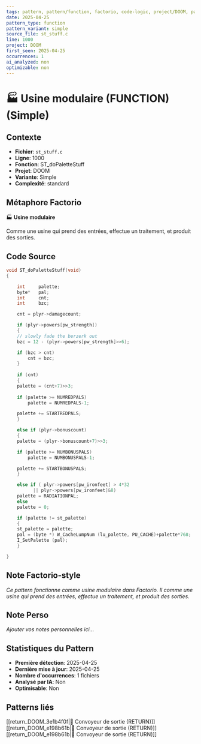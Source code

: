 ```yaml
---
tags: pattern, pattern/function, factorio, code-logic, project/DOOM, pattern/variant/simple
date: 2025-04-25
pattern_type: function
pattern_variant: simple
source_file: st_stuff.c
line: 1000
project: DOOM
first_seen: 2025-04-25
occurrences: 1
ai_analyzed: non
optimizable: non
---
```


# 🏭 Usine modulaire (FUNCTION) (Simple)

## Contexte
- **Fichier**: `st_stuff.c`
- **Ligne**: 1000
- **Fonction**: ST_doPaletteStuff
- **Projet**: DOOM
- **Variante**: Simple
- **Complexité**: standard

## Métaphore Factorio
🏭 **Usine modulaire**

Comme une usine qui prend des entrées, effectue un traitement, et produit des sorties.

## Code Source
```c
void ST_doPaletteStuff(void)
{

    int		palette;
    byte*	pal;
    int		cnt;
    int		bzc;

    cnt = plyr->damagecount;

    if (plyr->powers[pw_strength])
    {
	// slowly fade the berzerk out
  	bzc = 12 - (plyr->powers[pw_strength]>>6);

	if (bzc > cnt)
	    cnt = bzc;
    }
	
    if (cnt)
    {
	palette = (cnt+7)>>3;
	
	if (palette >= NUMREDPALS)
	    palette = NUMREDPALS-1;

	palette += STARTREDPALS;
    }

    else if (plyr->bonuscount)
    {
	palette = (plyr->bonuscount+7)>>3;

	if (palette >= NUMBONUSPALS)
	    palette = NUMBONUSPALS-1;

	palette += STARTBONUSPALS;
    }

    else if ( plyr->powers[pw_ironfeet] > 4*32
	      || plyr->powers[pw_ironfeet]&8)
	palette = RADIATIONPAL;
    else
	palette = 0;

    if (palette != st_palette)
    {
	st_palette = palette;
	pal = (byte *) W_CacheLumpNum (lu_palette, PU_CACHE)+palette*768;
	I_SetPalette (pal);
    }

}
```

## Note Factorio-style
*Ce pattern fonctionne comme usine modulaire dans Factorio. Il comme une usine qui prend des entrées, effectue un traitement, et produit des sorties.*

## Note Perso
*Ajouter vos notes personnelles ici...*

## Statistiques du Pattern
- **Première détection**: 2025-04-25
- **Dernière mise à jour**: 2025-04-25
- **Nombre d'occurrences**: 1 fichiers
- **Analysé par IA**: Non
- **Optimisable**: Non

## Patterns liés
[[return_DOOM_3e1b4f0f|🚚 Convoyeur de sortie (RETURN)]]
[[return_DOOM_e198b61b|🚚 Convoyeur de sortie (RETURN)]]
[[return_DOOM_e198b61b|🚚 Convoyeur de sortie (RETURN)]]

